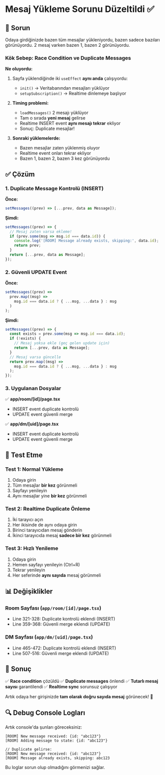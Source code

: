 # Mesaj Yükleme Sorunu Düzeltildi ✅

## 🐛 Sorun

Odaya girdiğinizde bazen tüm mesajlar yükleniyordu, bazen sadece bazıları görünüyordu. 2 mesaj varken bazen 1, bazen 2 görünüyordu.

### Kök Sebep: Race Condition ve Duplicate Messages

**Ne oluyordu:**
1. Sayfa yüklendiğinde iki `useEffect` **aynı anda** çalışıyordu:
   - `init()` → Veritabanından mesajları yüklüyor
   - `setupSubscription()` → Realtime dinlemeye başlıyor

2. **Timing problemi:**
   - `loadMessages()` 2 mesajı yüklüyor
   - Tam o sırada **yeni mesaj** gelirse
   - Realtime INSERT event **aynı mesajı tekrar** ekliyor
   - Sonuç: Duplicate mesajlar!

3. **Sonraki yüklemelerde:**
   - Bazen mesajlar zaten yüklenmiş oluyor
   - Realtime event onları tekrar ekliyor
   - Bazen 1, bazen 2, bazen 3 kez görünüyordu

## ✅ Çözüm

### 1. Duplicate Message Kontrolü (INSERT)

**Önce:**
```typescript
setMessages((prev) => [...prev, data as Message]);
```

**Şimdi:**
```typescript
setMessages((prev) => {
  // Mesaj zaten varsa ekleme!
  if (prev.some(msg => msg.id === data.id)) {
    console.log('[ROOM] Message already exists, skipping:', data.id);
    return prev;
  }
  return [...prev, data as Message];
});
```

### 2. Güvenli UPDATE Event

**Önce:**
```typescript
setMessages((prev) =>
  prev.map((msg) =>
    msg.id === data.id ? { ...msg, ...data } : msg
  )
);
```

**Şimdi:**
```typescript
setMessages((prev) => {
  const exists = prev.some(msg => msg.id === data.id);
  if (!exists) {
    // Mesaj yoksa ekle (geç gelen update için)
    return [...prev, data as Message];
  }
  // Mesaj varsa güncelle
  return prev.map((msg) =>
    msg.id === data.id ? { ...msg, ...data } : msg
  );
});
```

### 3. Uygulanan Dosyalar

✅ **app/room/[id]/page.tsx**
- INSERT event duplicate kontrolü
- UPDATE event güvenli merge

✅ **app/dm/[uid]/page.tsx**
- INSERT event duplicate kontrolü
- UPDATE event güvenli merge

## 🧪 Test Etme

### Test 1: Normal Yükleme
1. Odaya girin
2. Tüm mesajlar **bir kez** görünmeli
3. Sayfayı yenileyin
4. Aynı mesajlar yine **bir kez** görünmeli

### Test 2: Realtime Duplicate Önleme
1. İki tarayıcı açın
2. Her ikisinde de aynı odaya girin
3. Birinci tarayıcıdan mesaj gönderin
4. İkinci tarayıcıda mesaj **sadece bir kez** görünmeli

### Test 3: Hızlı Yenileme
1. Odaya girin
2. Hemen sayfayı yenileyin (Ctrl+R)
3. Tekrar yenileyin
4. Her seferinde **aynı sayıda** mesaj görünmeli

## 📊 Değişiklikler

### Room Sayfası (`app/room/[id]/page.tsx`)
- Line 321-328: Duplicate kontrolü eklendi (INSERT)
- Line 359-368: Güvenli merge eklendi (UPDATE)

### DM Sayfası (`app/dm/[uid]/page.tsx`)
- Line 465-472: Duplicate kontrolü eklendi (INSERT)
- Line 507-516: Güvenli merge eklendi (UPDATE)

## 🎯 Sonuç

✅ **Race condition** çözüldü
✅ **Duplicate messages** önlendi
✅ **Tutarlı mesaj sayısı** garantilendi
✅ **Realtime sync** sorunsuz çalışıyor

Artık odaya her girişinizde **tam olarak doğru sayıda mesaj** görünecek! 🚀

## 🔍 Debug Console Logları

Artık console'da şunları göreceksiniz:

```
[ROOM] New message received: {id: "abc123"}
[ROOM] Adding message to state: {id: "abc123"}

// Duplicate gelirse:
[ROOM] New message received: {id: "abc123"}
[ROOM] Message already exists, skipping: abc123
```

Bu loglar sorun olup olmadığını görmenizi sağlar.

